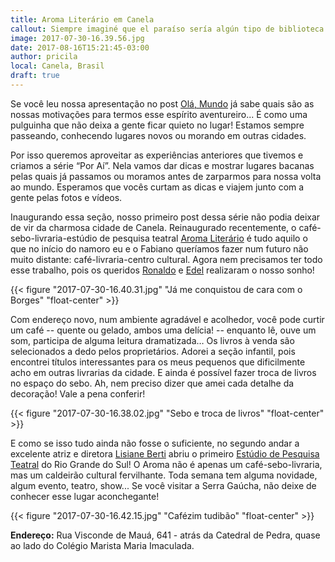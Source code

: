 ```yaml
---
title: Aroma Literário em Canela
callout: Siempre imaginé que el paraíso sería algún tipo de biblioteca. Jorge Luís Borges 
image: 2017-07-30-16.39.56.jpg
date: 2017-08-16T15:21:45-03:00
author: pricila
local: Canela, Brasil
draft: true
---
```


Se você leu nossa apresentação no post [Olá, Mundo](.../olar) já sabe quais são as nossas motivações para termos esse espírito aventureiro... É como uma pulguinha que não deixa a gente ficar quieto no lugar! Estamos sempre passeando, conhecendo lugares novos ou morando em outras cidades. 

Por isso queremos aproveitar as experiências anteriores que tivemos e criamos a série “Por Aí”. Nela vamos dar dicas e mostrar lugares bacanas pelas quais já passamos ou moramos antes de zarparmos para nossa volta ao mundo. Esperamos que vocês curtam as dicas e viajem junto com a gente pelas fotos e vídeos.

Inaugurando essa seção, nosso primeiro post dessa série não podia deixar de vir da charmosa cidade de Canela. Reinaugurado recentemente, o café-sebo-livraria-estúdio de pesquisa teatral [Aroma Literário](http://www.facebook.com/AromaLiterario/) é tudo aquilo o que no início do namoro eu e o Fabiano queríamos fazer num futuro não muito distante: café-livraria-centro cultural. Agora nem precisamos ter todo esse trabalho, pois os queridos [Ronaldo](http://www.facebook.com/profile.php?id=100008310520840) e [Edel](http://www.facebook.com/edel.ramos.18) realizaram o nosso sonho! 

{{< figure "2017-07-30-16.40.31.jpg" "Já me conquistou de cara com o Borges" "float-center" >}}

Com endereço novo, num ambiente agradável e acolhedor, você pode curtir um café -- quente ou gelado, ambos uma delícia! -- enquanto lê, ouve um som, participa de alguma leitura dramatizada… Os livros à venda são selecionados a dedo pelos proprietários. Adorei a seção infantil, pois encontrei títulos interessantes para os meus pequenos que dificilmente acho em outras livrarias da cidade. E ainda é possível fazer troca de livros no espaço do sebo. Ah, nem preciso dizer que amei cada detalhe da decoração! Vale a pena conferir! 

{{< figure "2017-07-30-16.38.02.jpg" "Sebo e troca de livros" "float-center" >}}


E como se isso tudo ainda não fosse o suficiente, no segundo andar a excelente atriz e diretora [Lisiane Berti](http://www.facebook.com/lisiane.berti) abriu o primeiro [Estúdio de Pesquisa Teatral](http://www.facebook.com/pg/estudiodepesquisateatral/) do Rio Grande do Sul! O Aroma não é apenas um café-sebo-livraria, mas um caldeirão cultural fervilhante. Toda semana tem alguma novidade, algum evento, teatro, show... Se você visitar a Serra Gaúcha, não deixe de conhecer esse lugar aconchegante!

{{< figure "2017-07-30-16.42.15.jpg" "Cafézim tudibão" "float-center" >}}

**Endereço:** 
Rua Visconde de Mauá, 641 - atrás da Catedral de Pedra, quase ao lado do Colégio Marista Maria Imaculada.



